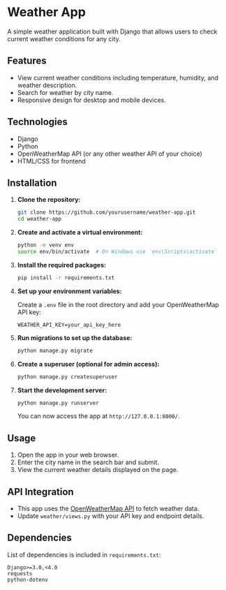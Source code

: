 # Weather App

A simple weather application built with Django that allows users to check current weather conditions for any city.

## Features

- View current weather conditions including temperature, humidity, and weather description.
- Search for weather by city name.
- Responsive design for desktop and mobile devices.

## Technologies

- Django
- Python
- OpenWeatherMap API (or any other weather API of your choice)
- HTML/CSS for frontend

## Installation

1. **Clone the repository:**

   ```bash
   git clone https://github.com/yourusername/weather-app.git
   cd weather-app
   ```

2. **Create and activate a virtual environment:**

   ```bash
   python -m venv env
   source env/bin/activate  # On Windows use `env\Scripts\activate`
   ```

3. **Install the required packages:**

   ```bash
   pip install -r requirements.txt
   ```

4. **Set up your environment variables:**

   Create a `.env` file in the root directory and add your OpenWeatherMap API key:

   ```
   WEATHER_API_KEY=your_api_key_here
   ```

5. **Run migrations to set up the database:**

   ```bash
   python manage.py migrate
   ```

6. **Create a superuser (optional for admin access):**

   ```bash
   python manage.py createsuperuser
   ```

7. **Start the development server:**

   ```bash
   python manage.py runserver
   ```

   You can now access the app at `http://127.0.0.1:8000/`.

## Usage

1. Open the app in your web browser.
2. Enter the city name in the search bar and submit.
3. View the current weather details displayed on the page.


## API Integration

- This app uses the [OpenWeatherMap API](https://openweathermap.org/api) to fetch weather data.
- Update `weather/views.py` with your API key and endpoint details.

## Dependencies

List of dependencies is included in `requirements.txt`:

```
Django>=3.0,<4.0
requests
python-dotenv
```
